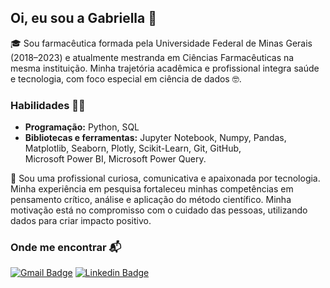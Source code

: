 ## Oi, eu sou a Gabriella 👋

&#127891; Sou farmacêutica formada pela Universidade Federal de Minas Gerais (2018–2023) e atualmente mestranda em Ciências Farmacêuticas na mesma instituição. Minha trajetória acadêmica e profissional integra saúde e tecnologia, com foco especial em ciência de dados &#129299;.

### Habilidades :woman_technologist:
* **Programação:** Python, SQL
* **Bibliotecas e ferramentas:** Jupyter Notebook, Numpy, Pandas, <br>
Matplotlib, Seaborn, Plotly, Scikit-Learn, Git, GitHub, <br>
Microsoft Power BI, Microsoft Power Query.

&#129504; Sou uma profissional curiosa, comunicativa e apaixonada por tecnologia. Minha experiência em pesquisa fortaleceu minhas competências em pensamento crítico, análise e aplicação do método científico. Minha motivação está no compromisso com o cuidado das pessoas, utilizando dados para criar impacto positivo.

### Onde me encontrar &#128236;
[![Gmail Badge](https://img.shields.io/badge/-gabriellacampera@gmail.com-6633cc?style=flat-square&logo=Gmail&logoColor=white&link=mailto:gabriellacampera@gmail.com)](mailto:gabriellacampera@gmail.com)
[![Linkedin Badge](https://img.shields.io/badge/-Gabriella_Campera-6633cc?style=flat-square&logo=Linkedin&logoColor=white&link=https://www.linkedin.com/in/gabriella-campera/)](https://www.linkedin.com/in/gabriella-campera/)

<!--![Your Repository’s Stats](https://github-readme-stats.vercel.app/api?username=a-pharmacist&show_icons=true) -->

<!--
**a-pharmacist/a-pharmacist** is a ✨ _special_ ✨ repository because its `README.md` (this file) appears on your GitHub profile.

Here are some ideas to get you started:

- 🔭 I’m currently working on ...
- 🌱 I’m currently learning ...
- 👯 I’m looking to collaborate on ...
- 🤔 I’m looking for help with ...
- 💬 Ask me about ...
- 📫 How to reach me: ...
- 😄 Pronouns: ...
- ⚡ Fun fact: ...
-->
